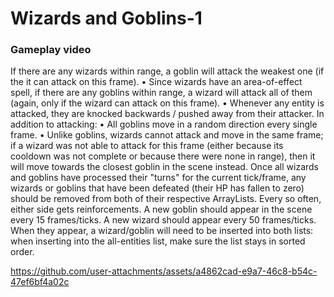 # Wizards and Goblins-1 
### Gameplay video

 If there are any wizards within range, a goblin will attack the weakest one (if the it can attack on this frame).
• Since wizards have an area-of-effect spell, if there are any goblins within range, a wizard will attack all of them (again, only if the wizard can attack on this frame).
• Whenever any entity is attacked, they are knocked backwards / pushed away from their attacker.
In addition to attacking:
• All goblins move in a random direction every single frame.
• Unlike goblins, wizards cannot attack and move in the same frame; if a wizard was not able to attack for this frame (either because its cooldown was not complete or because there were none in range), then it will move towards the closest goblin in the scene instead.
Once all wizards and goblins have processed their "turns" for the current tick/frame, any wizards or goblins that have been defeated (their HP has fallen to zero) should be removed from both of their respective ArrayLists.
Every so often, either side gets reinforcements. A new goblin should appear in the scene every 15 frames/ticks. A new wizard should appear every 50 frames/ticks. When they appear, a wizard/goblin will need to be inserted into both lists: when inserting into the all-entities list, make sure the list stays in sorted order.

https://github.com/user-attachments/assets/a4862cad-e9a7-46c8-b54c-47ef6bf4a02c


